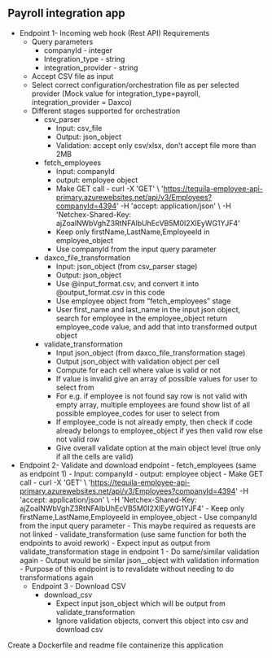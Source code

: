 ## Payroll integration app

- Endpoint 1- Incoming web hook (Rest API) Requirements
    - Query parameters
        - companyId - integer
        - Integration_type - string
        - integration_provider - string
    - Accept CSV file as input
    - Select correct configuration/orchestration file as per selected provider (Mock value for integration_type=payroll, integration_provider = Daxco)
    - Different stages supported for orchestration
        - csv_parser
            - Input: csv_file
            - Output: json_object
            - Validation: accept only csv/xlsx, don’t accept file more than 2MB
        - fetch_employees
            - Input: companyId
            - output: employee object
            - Make GET call - curl -X 'GET' \ 'https://tequila-employee-api-primary.azurewebsites.net/api/v3/Employees?companyId=4394' \-H 'accept: application/json' \ -H 'Netchex-Shared-Key: ajZoalNWbVghZ3RtNFAlbUhEcVB5M0I2XlEyWG1YJF4'
            - Keep only firstName,LastName,EmployeeId in employee_object
            - Use companyId from the input query parameter
        - daxco_file_transformation
            - Input: json_object (from csv_parser stage)
            - Output: json_object
            - Use @input_format.csv, and convert it into @output_format.csv in this code
            - Use employee object from “fetch_employees” stage
            - User first_name and last_name in the input json object, search for employee in the employee_object return employee_code value, and add that into transformed output object
        - validate_transformation
            - Input json_object (from daxco_file_transformation stage)
            - Output json_object with validation object per cell
            - Compute for each cell where value is valid or not
            - If value is invalid give an array of possible values for user to select from
            - For e.g. if employee is not found say row is not valid with empty array, multiple employees are found show list of all possible employee_codes for user to select from
            - If employee_code is not already empty, then check if code already belongs to employee_object if yes then valid row else not valid row
            - Give overall validate option at the main object level (true only if all the cells are valid)
- Endpoint 2- Validate and download endpoint
        - fetch_employees (same as endpoint 1)
            - Input: companyId
            - output: employee object
            - Make GET call - curl -X 'GET' \ 'https://tequila-employee-api-primary.azurewebsites.net/api/v3/Employees?companyId=4394' \-H 'accept: application/json' \ -H 'Netchex-Shared-Key: ajZoalNWbVghZ3RtNFAlbUhEcVB5M0I2XlEyWG1YJF4'
            - Keep only firstName,LastName,EmployeeId in employee_object
            - Use companyId from the input query parameter
            - This maybe required as requests are not linked
        - validate_transformation (use same function for both the endpoints to avoid rework)
            - Expect input as output from validate_transformation stage in endpoint 1
            - Do same/similar validation again
            - Output would be similar json__object with validation information
            - Purpose of this endpoint is to revalidate without needing to do transformations again
    - Endpoint 3 - Download CSV
        - download_csv
            - Expect input json_object which will be output from validate_transformation
            - Ignore validation objects, convert this object into csv and download csv

Create a Dockerfile and readme file containerize this application
